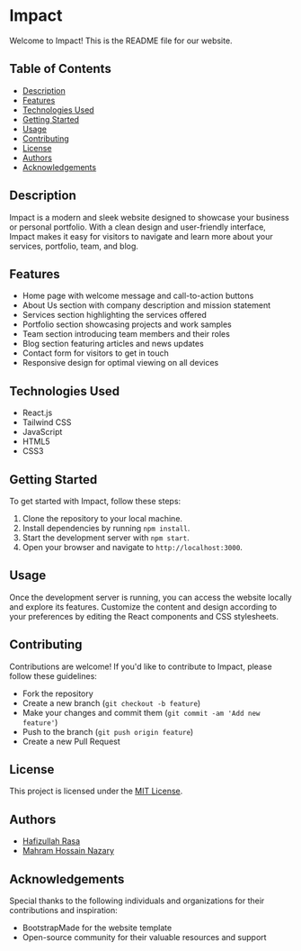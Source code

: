 # Impact

Welcome to Impact! This is the README file for our website.

## Table of Contents
- [Description](#description)
- [Features](#features)
- [Technologies Used](#technologies-used)
- [Getting Started](#getting-started)
- [Usage](#usage)
- [Contributing](#contributing)
- [License](#license)
- [Authors](#authors)
- [Acknowledgements](#acknowledgements)

## Description
Impact is a modern and sleek website designed to showcase your business or personal portfolio. With a clean design and user-friendly interface, Impact makes it easy for visitors to navigate and learn more about your services, portfolio, team, and blog.

## Features
- Home page with welcome message and call-to-action buttons
- About Us section with company description and mission statement
- Services section highlighting the services offered
- Portfolio section showcasing projects and work samples
- Team section introducing team members and their roles
- Blog section featuring articles and news updates
- Contact form for visitors to get in touch
- Responsive design for optimal viewing on all devices

## Technologies Used
- React.js
- Tailwind CSS
- JavaScript
- HTML5
- CSS3

## Getting Started
To get started with Impact, follow these steps:
1. Clone the repository to your local machine.
2. Install dependencies by running `npm install`.
3. Start the development server with `npm start`.
4. Open your browser and navigate to `http://localhost:3000`.

## Usage
Once the development server is running, you can access the website locally and explore its features. Customize the content and design according to your preferences by editing the React components and CSS stylesheets.

## Contributing
Contributions are welcome! If you'd like to contribute to Impact, please follow these guidelines:
- Fork the repository
- Create a new branch (`git checkout -b feature`)
- Make your changes and commit them (`git commit -am 'Add new feature'`)
- Push to the branch (`git push origin feature`)
- Create a new Pull Request

## License
This project is licensed under the [MIT License](./LICENSE).

## Authors
- [Hafizullah Rasa](https://github.com/hafiz1379)
- [Mahram Hossain Nazary](https://github.com/mhnazary)

## Acknowledgements
Special thanks to the following individuals and organizations for their contributions and inspiration:
- BootstrapMade for the website template
- Open-source community for their valuable resources and support
